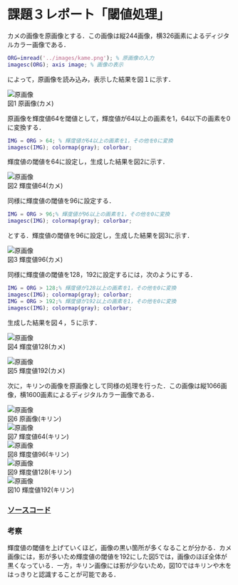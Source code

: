 # 課題３レポート「閾値処理」

カメの画像を原画像とする．この画像は縦244画像，横326画素によるディジタルカラー画像である．      
```matlab
ORG=imread('../images/kame.png'); % 原画像の入力
imagesc(ORG); axis image; % 画像の表示
```
によって，原画像を読み込み，表示した結果を図１に示す．       

![原画像](https://github.com/suke123/matlab_image_processing/blob/master/%E8%AA%B2%E9%A1%8C3/images/kame1-1.png)       
図1 原画像(カメ)

原画像を輝度値64を閾値として，輝度値が64以上の画素を1，64以下の画素を0に変換する．
```matlab             
IMG = ORG > 64; % 輝度値が64以上の画素を1，その他を0に変換                
imagesc(IMG); colormap(gray); colorbar;            
```
輝度値の閾値を64に設定し，生成した結果を図2に示す．      

![原画像](https://github.com/suke123/matlab_image_processing/blob/master/%E8%AA%B2%E9%A1%8C3/images/kido64.png)      
図2 輝度値64(カメ)    

同様に輝度値の閾値を96に設定する．               
```matlab
IMG = ORG > 96;% 輝度値が96以上の画素を1，その他を0に変換                 
imagesc(IMG); colormap(gray); colorbar;                    
```
とする．輝度値の閾値を96に設定し，生成した結果を図3に示す．      

![原画像](https://github.com/suke123/matlab_image_processing/blob/master/%E8%AA%B2%E9%A1%8C3/images/kido96.png)       
図3 輝度値96(カメ)         

同様に輝度値の閾値を128，192に設定するには，次のようにする．        
```matlab
IMG = ORG > 128;% 輝度値が128以上の画素を1，その他を0に変換  
imagesc(IMG); colormap(gray); colorbar;       
IMG = ORG > 192;% 輝度値が192以上の画素を1，その他を0に変換      
imagesc(IMG); colormap(gray); colorbar;         
```
生成した結果を図４，５に示す．

![原画像](https://github.com/suke123/matlab_image_processing/blob/master/%E8%AA%B2%E9%A1%8C3/images/kido128.png)      
図4 輝度値128(カメ)         

![原画像](https://github.com/suke123/matlab_image_processing/blob/master/%E8%AA%B2%E9%A1%8C3/images/kido192%5D.png)      
図5 輝度値192(カメ)     

次に，キリンの画像を原画像として同様の処理を行った．この画像は縦1066画像，横1600画素によるディジタルカラー画像である．

![原画像](https://github.com/suke123/matlab_image_processing/blob/master/%E8%AA%B2%E9%A1%8C3/images/giraffe0.png)    
図6 原画像(キリン)    
![原画像](https://github.com/suke123/matlab_image_processing/blob/master/%E8%AA%B2%E9%A1%8C3/images/giraffe1.png)     
図7 輝度値64(キリン)        
![原画像](https://github.com/suke123/matlab_image_processing/blob/master/%E8%AA%B2%E9%A1%8C3/images/giraffe2.png)      
図8 輝度値96(キリン)      
![原画像](https://github.com/suke123/matlab_image_processing/blob/master/%E8%AA%B2%E9%A1%8C3/images/giraffe3.png)       
図9 輝度値128(キリン)    
![原画像](https://github.com/suke123/matlab_image_processing/blob/master/%E8%AA%B2%E9%A1%8C3/images/giraffe4.png)      
図10 輝度値192(キリン)     

### [ソースコード](https://github.com/suke123/matlab_image_processing/blob/master/%E8%AA%B2%E9%A1%8C3/kadai3.m)   

### 考察
輝度値の閾値を上げていくほど，画像の黒い箇所が多くなることが分かる．カメ画像には，影が多いため輝度値の閾値を192にした図5では，画像のほぼ全体が黒くなっている．一方，キリン画像には影が少ないため，図10ではキリンや木をはっきりと認識することが可能である．
